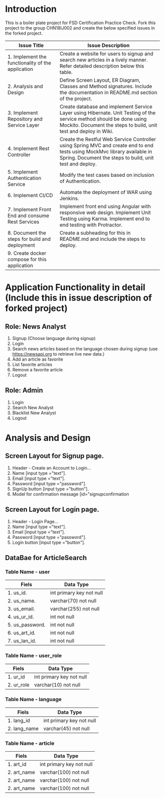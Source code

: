 # Introduction
This is a boiler plate project for FSD Certification Practice Check. Fork this project to the group CHN18IJ002 and create the below specified issues in the forked project.

| **Issue Title** | **Issue Description** |
|-----------|-------------------|
| 1. Implement the functionality of the application | Create a website for users to signup and search new articles in a lively manner. Refer detailed description below this table. |
| 2. Analysis and Design | Define Screen Layout, ER Diagram, Classes and Method signatures. Include the documentation in README.md section of the project. |
| 3. Implement Repository and Service Layer | Create database and implement Service Layer using Hibernate. Unit Testing of the service method should be done using Mockito. Document the steps to build, unit test and deploy in Wiki. |
| 4. Implement Rest Controller | Create the Restful Web Service Controller using Spring MVC and create end to end tests using MockMvc library available in Spring. Document the steps to build, unit test and deploy. |
| 5. Implement Authentication Service | Modify the test cases based on inclusion of Authentication. |
| 6. Implement CI/CD | Automate the deployment of WAR using Jenkins. |
| 7. Implement Front End and consume Rest Services | Implement front end using Angular with responsive web design. Implement Unit Testing using Karma. Implement end to end testing with Protractor. |
| 8. Document the steps for build and deployment | Create a subheading for this in README.md and include the steps to deploy. |
| 9. Create docker compose for this application | |

# Application Functionality in detail (Include this in issue description of forked project)

## Role: News Analyst
1. Signup (Choose language during signup)
2. Login
3. Search news articles based on the language chosen during signup (use https://newsapi.org to retrieve live new data.)
4. Add an article as favorite
5. List favorite articles
6. Remove a favorite article
7. Logout

## Role: Admin
1. Login
2. Search New Analyst
3. Blacklist New Analyst
4. Logout



# Analysis and Design 

## Screen Layout for Signup page.

1. Header - Create an Account to Login...
2. Name [input type ="text"].
3. Email [input type ="text"].
4. Password [input type ="password"].
5. SignUp button [input type ="button"].
6. Model for confirmation message [id="signupconfirmation

## Screen Layout for Login page.

1. Header - Login Page...
2. Name [input type ="text"].
3. Email [input type ="text"].
4. Password [input type ="password"].
5. Login button [input type ="button"].

## DataBae for ArticleSearch

### Table Name - user

| **Fiels** | **Data Type** |
|-----------|-------------------|
| 1. us_id. | int primary key not null|
| 2. us_name. | varchar(70) not null|
| 3. us_email. | varchar(255) not null|
| 4. us_ur_id. | int not null|
| 5. us_password. | int not null|
| 6. us_art_id. | int not null
| 7. us_lan_id. | int not null|

### Table Name - user_role

| **Fiels** | **Data Type** |
|-----------|-------------------|
| 1. ur_id | int primary key not null |
| 2. ur_role | varchar(10) not null |


### Table Name - language

| **Fiels** | **Data Type** |
|-----------|-------------------|
| 1. lang_id | int primary key not null |
| 2. lang_name | varchar(45) not null |



### Table Name - article

| **Fiels** | **Data Type** |
|-----------|-------------------|
| 1. art_id | int primary key not null |
| 2. art_name | varchar(100) not null |
| 2. art_name | varchar(100) not null |
| 2. art_name | varchar(100) not null |












